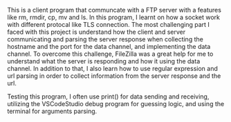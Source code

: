This is a client program that communcate with a FTP server with a features like rm, rmdir, cp, mv and ls. In this program, I learnt on how a socket work with different protocal like TLS connection. The most challenging part I faced with this project is understand how the client and server communicating and parsing the server response when collecting the hostname and the port for the data channel, and implementing the data channel. To overcome this challenge, FileZilla was a great help for me to understand what the server is responding and how it using the data channel. In addition to that, I also learn how to use regular expression and url parsing in order to collect information from the server response and the url. 

Testing this program, I often use print() for data sending and receiving, utilizing the VSCodeStudio debug program for guessing logic, and using the terminal for arguments parsing. 
